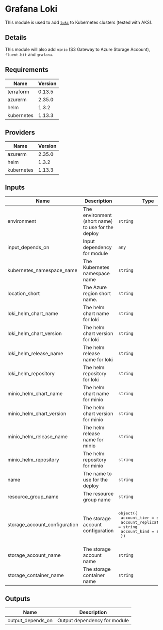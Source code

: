 # Grafana Loki

This module is used to add [`loki`](https://github.com/grafana/loki) to Kubernetes clusters (tested with AKS).

## Details

This module will also add `minio` (S3 Gateway to Azure Storage Account), `fluent-bit` and `grafana`.

## Requirements

| Name | Version |
|------|---------|
| terraform | 0.13.5 |
| azurerm | 2.35.0 |
| helm | 1.3.2 |
| kubernetes | 1.13.3 |

## Providers

| Name | Version |
|------|---------|
| azurerm | 2.35.0 |
| helm | 1.3.2 |
| kubernetes | 1.13.3 |

## Inputs

| Name | Description | Type | Default | Required |
|------|-------------|------|---------|:--------:|
| environment | The environment (short name) to use for the deploy | `string` | n/a | yes |
| input\_depends\_on | Input dependency for module | `any` | `{}` | no |
| kubernetes\_namespace\_name | The Kubernetes namespace name | `string` | `"loki"` | no |
| location\_short | The Azure region short name. | `string` | n/a | yes |
| loki\_helm\_chart\_name | The helm chart name for loki | `string` | `"loki-stack"` | no |
| loki\_helm\_chart\_version | The helm chart version for loki | `string` | `"2.0.0"` | no |
| loki\_helm\_release\_name | The helm release name for loki | `string` | `"loki"` | no |
| loki\_helm\_repository | The helm repository for loki | `string` | `"https://grafana.github.io/loki/charts"` | no |
| minio\_helm\_chart\_name | The helm chart name for minio | `string` | `"minio"` | no |
| minio\_helm\_chart\_version | The helm chart version for minio | `string` | `"8.0.0"` | no |
| minio\_helm\_release\_name | The helm release name for minio | `string` | `"loki-minio"` | no |
| minio\_helm\_repository | The helm repository for minio | `string` | `"https://helm.min.io/"` | no |
| name | The name to use for the deploy | `string` | n/a | yes |
| resource\_group\_name | The resource group name | `string` | `""` | no |
| storage\_account\_configuration | The storage account configuration | <pre>object({<br>    account_tier             = string<br>    account_replication_type = string<br>    account_kind             = string<br>  })</pre> | <pre>{<br>  "account_kind": "StorageV2",<br>  "account_replication_type": "GRS",<br>  "account_tier": "Standard"<br>}</pre> | no |
| storage\_account\_name | The storage account name | `string` | `""` | no |
| storage\_container\_name | The storage container name | `string` | `"loki"` | no |

## Outputs

| Name | Description |
|------|-------------|
| output\_depends\_on | Output dependency for module |

